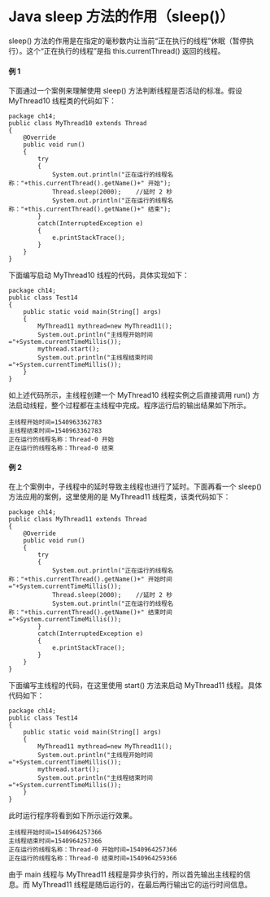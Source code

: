 # Java sleep 方法的作用（sleep()）

sleep() 方法的作用是在指定的毫秒数内让当前“正在执行的线程”休眠（暂停执行）。这个“正在执行的线程”是指 this.currentThread() 返回的线程。

#### 例 1

下面通过一个案例来理解使用 sleep() 方法判断线程是否活动的标准。假设 MyThread10 线程类的代码如下：

```
package ch14;
public class MyThread10 extends Thread
{
    @Override 
    public void run()
    { 
        try
        { 
            System.out.println("正在运行的线程名称："+this.currentThread().getName()+" 开始"); 
            Thread.sleep(2000);    //延时 2 秒
            System.out.println("正在运行的线程名称："+this.currentThread().getName()+" 结束"); 
        }
        catch(InterruptedException e)
        { 
            e.printStackTrace(); 
        } 
    }
}
```

下面编写启动 MyThread10 线程的代码，具体实现如下：

```
package ch14;
public class Test14
{
    public static void main(String[] args)
    {
        MyThread11 mythread=new MyThread11();
        System.out.println("主线程开始时间="+System.currentTimeMillis());
        mythread.start();
        System.out.println("主线程结束时间="+System.currentTimeMillis());
    }
}
```

如上述代码所示，主线程创建一个 MyThread10 线程实例之后直接调用 run() 方法启动线程，整个过程都在主线程中完成。程序运行后的输出结果如下所示。

```
主线程开始时间=1540963362783
主线程结束时间=1540963362783
正在运行的线程名称：Thread-0 开始
正在运行的线程名称：Thread-0 结束
```

#### 例 2

在上个案例中，子线程中的延时导致主线程也进行了延时。下面再看一个 sleep() 方法应用的案例，这里使用的是 MyThread11 线程类，该类代码如下：

```
package ch14;
public class MyThread11 extends Thread
{
    @Override
    public void run()
    {
        try
        {
            System.out.println("正在运行的线程名称："+this.currentThread().getName()+" 开始时间="+System.currentTimeMillis());
            Thread.sleep(2000);    //延时 2 秒
            System.out.println("正在运行的线程名称："+this.currentThread().getName()+" 结束时间="+System.currentTimeMillis());
        }
        catch(InterruptedException e)
        {
            e.printStackTrace();
        }
    }
}
```

下面编写主线程的代码，在这里使用 start() 方法来启动 MyThread11 线程。具体代码如下：

```
package ch14;
public class Test14
{
    public static void main(String[] args)
    {
        MyThread11 mythread=new MyThread11();
        System.out.println("主线程开始时间="+System.currentTimeMillis());
        mythread.start();
        System.out.println("主线程结束时间="+System.currentTimeMillis());
    }
}
```

此时运行程序将看到如下所示运行效果。

```
主线程开始时间=1540964257366
主线程结束时间=1540964257366
正在运行的线程名称：Thread-0 开始时间=1540964257366
正在运行的线程名称：Thread-0 结束时间=1540964259366
```

由于 main 线程与 MyThread11 线程是异步执行的，所以首先输出主线程的信息。而 MyThread11 线程是随后运行的，在最后两行输出它的运行时间信息。